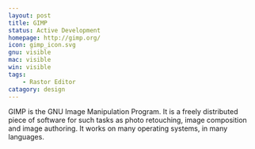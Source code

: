 ```yaml
---
layout: post
title: GIMP
status: Active Development
homepage: http://gimp.org/
icon: gimp_icon.svg
gnu: visible
mac: visible
win: visible
tags:
    - Rastor Editor
catagory: design
---
```


GIMP is the GNU Image Manipulation Program. It is a freely distributed piece of software for such tasks as photo retouching, image composition and image authoring. It works on many operating systems, in many languages.